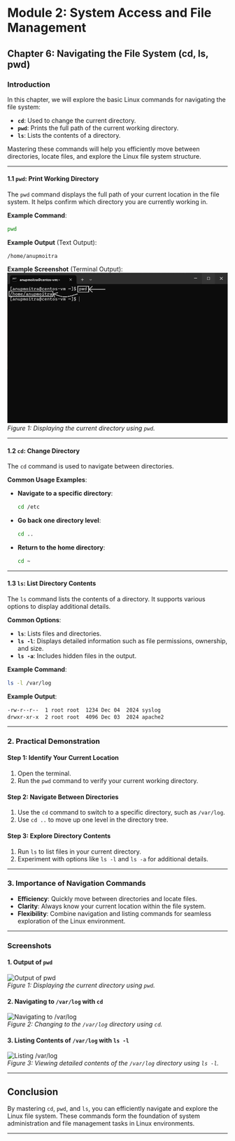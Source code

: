# **Module 2: System Access and File Management**

## **Chapter 6: Navigating the File System (cd, ls, pwd)**

### **Introduction**  
In this chapter, we will explore the basic Linux commands for navigating the file system:  
- **`cd`**: Used to change the current directory.  
- **`pwd`**: Prints the full path of the current working directory.  
- **`ls`**: Lists the contents of a directory.  

Mastering these commands will help you efficiently move between directories, locate files, and explore the Linux file system structure.  

---

#### **1.1 `pwd`: Print Working Directory**  
The `pwd` command displays the full path of your current location in the file system. It helps confirm which directory you are currently working in.  

**Example Command**:  
```bash
pwd
```  

**Example Output** (Text Output):  
```
/home/anupmoitra
```

**Example Screenshot** (Terminal Output):  
![Output of pwd](screenshots/01-output-of-pwd.png)  
*Figure 1: Displaying the current directory using `pwd`.*

---

#### **1.2 `cd`: Change Directory**  
The `cd` command is used to navigate between directories.  

**Common Usage Examples**:  
- **Navigate to a specific directory**:  
  ```bash
  cd /etc
  ```  
- **Go back one directory level**:  
  ```bash
  cd ..
  ```  
- **Return to the home directory**:  
  ```bash
  cd ~
  ```

---

#### **1.3 `ls`: List Directory Contents**  
The `ls` command lists the contents of a directory. It supports various options to display additional details.  

**Common Options**:  
- **`ls`**: Lists files and directories.  
- **`ls -l`**: Displays detailed information such as file permissions, ownership, and size.  
- **`ls -a`**: Includes hidden files in the output.  

**Example Command**:  
```bash
ls -l /var/log
```

**Example Output**:  
```
-rw-r--r--  1 root root  1234 Dec 04  2024 syslog
drwxr-xr-x  2 root root  4096 Dec 03  2024 apache2
```

---

### **2. Practical Demonstration**

#### **Step 1: Identify Your Current Location**  
1. Open the terminal.  
2. Run the `pwd` command to verify your current working directory.  

#### **Step 2: Navigate Between Directories**  
1. Use the `cd` command to switch to a specific directory, such as `/var/log`.  
2. Use `cd ..` to move up one level in the directory tree.  

#### **Step 3: Explore Directory Contents**  
1. Run `ls` to list files in your current directory.  
2. Experiment with options like `ls -l` and `ls -a` for additional details.

---

### **3. Importance of Navigation Commands**  
- **Efficiency**: Quickly move between directories and locate files.  
- **Clarity**: Always know your current location within the file system.  
- **Flexibility**: Combine navigation and listing commands for seamless exploration of the Linux environment.  

---

### **Screenshots**  

#### **1. Output of `pwd`**  
![Output of pwd](screenshots/06-output-of-pwd.png)  
*Figure 1: Displaying the current directory using `pwd`.*

#### **2. Navigating to `/var/log` with `cd`**  
![Navigating to /var/log](screenshots/06-navigating-to-var-log.png)  
*Figure 2: Changing to the `/var/log` directory using `cd`.*

#### **3. Listing Contents of `/var/log` with `ls -l`**  
![Listing /var/log](screenshots/06-listing-var-log.png)  
*Figure 3: Viewing detailed contents of the `/var/log` directory using `ls -l`.*

---

## **Conclusion**  
By mastering `cd`, `pwd`, and `ls`, you can efficiently navigate and explore the Linux file system. These commands form the foundation of system administration and file management tasks in Linux environments.  

---
